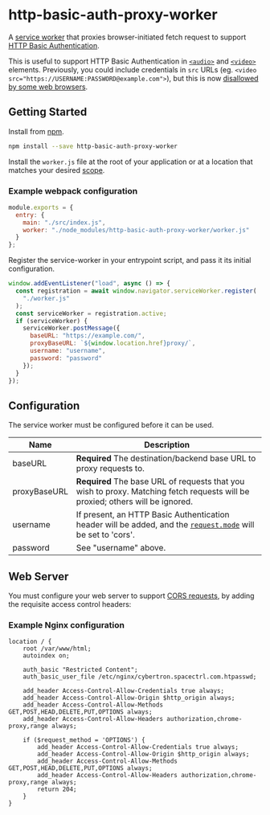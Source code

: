 # http-basic-auth-proxy-worker

A [service worker](https://developer.mozilla.org/en-US/docs/Web/API/Service_Worker_API) that proxies browser-initiated
fetch request to support
[HTTP Basic Authentication](https://developer.mozilla.org/en-US/docs/Web/HTTP/Authentication#Basic_authentication_scheme).

This is useful to support HTTP Basic Authentication in
[`<audio>`](https://developer.mozilla.org/en-US/docs/Web/HTML/Element/audio) and
[`<video>`](https://developer.mozilla.org/en-US/docs/Web/HTML/Element/video) elements.
Previously, you could include credentials in `src` URLs (eg. `<video src="https://USERNAME:PASSWORD@example.com">`), but
this is now
[disallowed by some web browsers](https://developer.mozilla.org/en-US/docs/Web/HTTP/Authentication#Access_using_credentials_in_the_URL).

## Getting Started

Install from [npm](https://www.npmjs.com/package/http-basic-auth-proxy-worker).

```bash
npm install --save http-basic-auth-proxy-worker
```

Install the `worker.js` file at the root of your application or at a location that matches
your desired
[scope](https://developer.mozilla.org/en-US/docs/Web/API/ServiceWorkerRegistration/scope).

### Example webpack configuration

```javascript
module.exports = {
  entry: {
    main: "./src/index.js",
    worker: "./node_modules/http-basic-auth-proxy-worker/worker.js"
  }
};
```

Register the service-worker in your entrypoint script, and pass it its initial configuration.

```javascript
window.addEventListener("load", async () => {
  const registration = await window.navigator.serviceWorker.register(
    "./worker.js"
  );
  const serviceWorker = registration.active;
  if (serviceWorker) {
    serviceWorker.postMessage({
      baseURL: "https://example.com/",
      proxyBaseURL: `${window.location.href}proxy/`,
      username: "username",
      password: "password"
    });
  }
});
```

## Configuration

The service worker must be configured before it can be used.

| Name         | Description                                                                                                                                                                   |
| ------------ | ----------------------------------------------------------------------------------------------------------------------------------------------------------------------------- |
| baseURL      | **Required** The destination/backend base URL to proxy requests to.                                                                                                           |
| proxyBaseURL | **Required** The base URL of requests that you wish to proxy. Matching fetch requests will be proxied; others will be ignored.                                                |
| username     | If present, an HTTP Basic Authentication header will be added, and the [`request.mode`](https://developer.mozilla.org/en-US/docs/Web/API/Request/mode) will be set to 'cors'. |
| password     | See "username" above.                                                                                                                                                         |

## Web Server

You must configure your web server to support [CORS requests](https://developer.mozilla.org/en-US/docs/Web/HTTP/CORS),
by adding the requisite access control headers:

### Example Nginx configuration

```
location / {
    root /var/www/html;
    autoindex on;

    auth_basic "Restricted Content";
    auth_basic_user_file /etc/nginx/cybertron.spacectrl.com.htpasswd;

    add_header Access-Control-Allow-Credentials true always;
    add_header Access-Control-Allow-Origin $http_origin always;
    add_header Access-Control-Allow-Methods GET,POST,HEAD,DELETE,PUT,OPTIONS always;
    add_header Access-Control-Allow-Headers authorization,chrome-proxy,range always;

    if ($request_method = 'OPTIONS') {
        add_header Access-Control-Allow-Credentials true always;
        add_header Access-Control-Allow-Origin $http_origin always;
        add_header Access-Control-Allow-Methods GET,POST,HEAD,DELETE,PUT,OPTIONS always;
        add_header Access-Control-Allow-Headers authorization,chrome-proxy,range always;
        return 204;
    }
}
```
